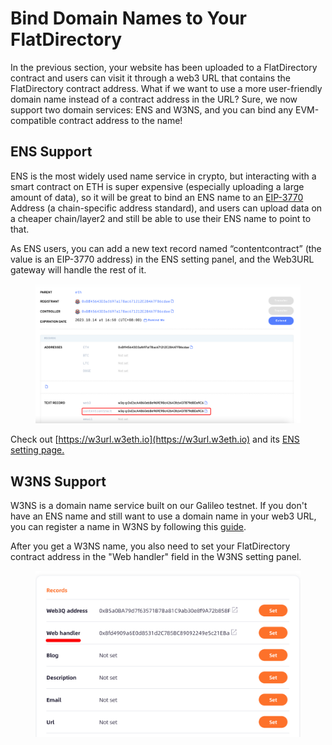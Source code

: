 # Bind Domain Names to Your FlatDirectory

In the previous section, your website has been uploaded to a FlatDirectory contract and users can visit it through a web3 URL that contains the FlatDirectory contract address. What if we want to use a more user-friendly domain name instead of a contract address in the URL? Sure, we now support two domain services: ENS and W3NS, and you can bind any EVM-compatible contract address to the name!

## ENS Support

ENS is the most widely used name service in crypto, but interacting with a smart contract on ETH is super expensive (especially uploading a large amount of data), so it will be great to bind an ENS name to an [EIP-3770](https://eips.ethereum.org/EIPS/eip-3770) Address (a chain-specific address standard), and users can upload data on a cheaper chain/layer2 and still be able to use their ENS name to point to that.

As ENS users, you can add a new text record named “contentcontract” (the value is an EIP-3770 address) in the ENS setting panel, and the Web3URL gateway will handle the rest of it.

<figure><img src="../.gitbook/assets/Screen Shot 2022-11-24 at 14.42.35.png" alt=""><figcaption></figcaption></figure>

Check out [https://w3url.w3eth.io](https://w3url.w3eth.io) and its [ENS setting page.](https://app.ens.domains/name/eth-store.eth/details)&#x20;

## W3NS Support

W3NS is a domain name service built on our Galileo testnet. If you don't have an ENS name and still want to use a domain name in your web3 URL, you can register a name in W3NS by following this [guide](register-your-first-w3ns-name.md).

After you get a W3NS name, you also need to set your FlatDirectory contract address in the "Web handler" field in the W3NS setting panel.

<figure><img src="../.gitbook/assets/image (13).png" alt=""><figcaption></figcaption></figure>
